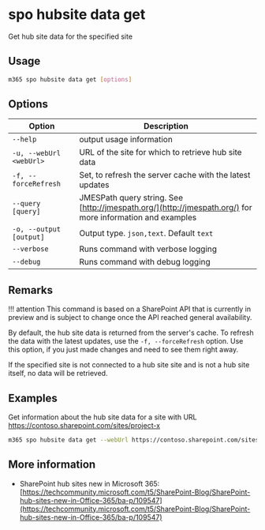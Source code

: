 # spo hubsite data get

Get hub site data for the specified site

## Usage

```sh
m365 spo hubsite data get [options]
```

## Options

Option|Description
------|-----------
`--help`|output usage information
`-u, --webUrl <webUrl>`|URL of the site for which to retrieve hub site data
`-f, --forceRefresh`|Set, to refresh the server cache with the latest updates
`--query [query]`|JMESPath query string. See [http://jmespath.org/](http://jmespath.org/) for more information and examples
`-o, --output [output]`|Output type. `json,text`. Default `text`
`--verbose`|Runs command with verbose logging
`--debug`|Runs command with debug logging

## Remarks

!!! attention
    This command is based on a SharePoint API that is currently in preview and is subject to change once the API reached general availability.

By default, the hub site data is returned from the server's cache. To refresh the data with the latest updates, use the `-f, --forceRefresh` option. Use this option, if you just made changes and need to see them right
away.

If the specified site is not connected to a hub site site and is not a hub site itself, no data will be retrieved.

## Examples

Get information about the hub site data for a site with URL https://contoso.sharepoint.com/sites/project-x

```sh
m365 spo hubsite data get --webUrl https://contoso.sharepoint.com/sites/project-x
```

## More information

- SharePoint hub sites new in Microsoft 365: [https://techcommunity.microsoft.com/t5/SharePoint-Blog/SharePoint-hub-sites-new-in-Office-365/ba-p/109547](https://techcommunity.microsoft.com/t5/SharePoint-Blog/SharePoint-hub-sites-new-in-Office-365/ba-p/109547)